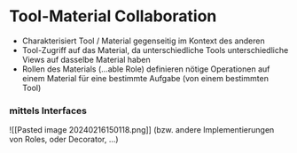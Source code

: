 # Tool-Material Collaboration
- Charakterisiert Tool / Material gegenseitig im Kontext des anderen
- Tool-Zugriff auf das Material, da unterschiedliche Tools unterschiedliche Views auf dasselbe Material haben
- Rollen des Materials (…able Role) definieren nötige Operationen auf einem Material für eine bestimmte Aufgabe (von einem bestimmten Tool)

### mittels Interfaces
![[Pasted image 20240216150118.png]]
(bzw. andere Implementierungen von Roles, oder Decorator, ...)